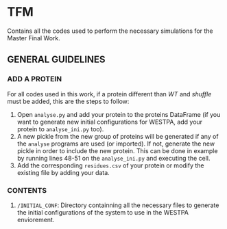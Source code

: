 # TFM
Contains all the codes used to perform the necessary simulations for the Master Final Work.

## GENERAL GUIDELINES

### ADD A PROTEIN

For all codes used in this work, if a protein different than _WT_ and _shuffle_ must be added, this are the steps to follow:

1. Open `analyse.py` and add your protein to the proteins DataFrame (if you want to generate new initial configurations for WESTPA, add your protein to `analyse_ini.py` too).
2. A new pickle from the new group of proteins will be generated if any of the `analyse` programs are used (or imported). If not, generate the new pickle in order to include the new protein. This can be done in example by running lines 48-51 on the `analyse_ini.py` and executing the cell. 
3. Add the corresponding `residues.csv` of your protein or modify the existing file by adding your data.


### CONTENTS

1. `/INITIAL_CONF`: Directory containning all the necessary files to generate the initial configurations of the system to use in the WESTPA enviorement.

